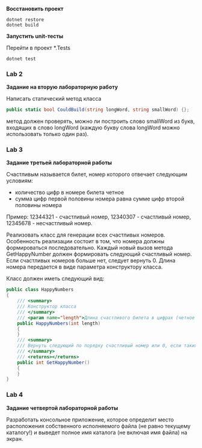 **Восстановить проект**
```
dotnet restore
dotnet build
```

**Запустить unit-тесты**

Перейти в проект *.Tests
```
dotnet test
```

### Lab 2
**Задание на вторую лабораторную работу**

Написать статический метод класса
```csharp
public static bool CouldBuild(string longWord, string smallWord) {};
```
метод должен проверять, можно ли построить слово smallWord из букв, входящих в слово longWord (каждую букву слова longWord можно использовать только один раз).

### Lab 3
**Задание третьей лабораторной работы**

Счастливым называется билет, номер которого отвечает следующим условиям:
 - количество цифр в номере билета четное
 - сумма цифр первой половины номера равна сумме цифр второй половины номера

Пример: 12344321 - счастливый номер, 12340307 - счастливый номер, 12345678 - несчастливый номер.

Реализовать класс для генерации всех счастливых номеров. Особенность реализации состоит в том, что номера должны формироваться последовательно. Каждый новый вызов метода GetHappyNumber должен формировать следующий счастливый номер. Если счастливых номеров больше нет, следует вернуть 0. Длина номера передается в виде параметра конструктору класса. 

Класс должен иметь следующий вид:
```csharp  
public class HappyNumbers
{  
    /// <summary>  
    /// Конструктор класса  
    /// </summary>  
    /// <param name="length">Длина счастливого билета в цифрах (четное число)</param>  
    public HappyNumbers(int length)  
    {  
    }  
    /// <summary>  
    /// Вернуть следующий по порядку счастливый номер или 0, если таких номеров больше нет  
    /// </summary>  
    /// <returns></returns>  
    public int GetHappyNumber()  
    {  
    }  
}
```

### Lab 4
**Задание четвертой лабораторной работы**

Разработать консольное приложение, которое определит место расположения собственного исполняемого файла (не равно текущему каталогу!) и выведет полное имя каталога (не включая имя файла) на экран.
